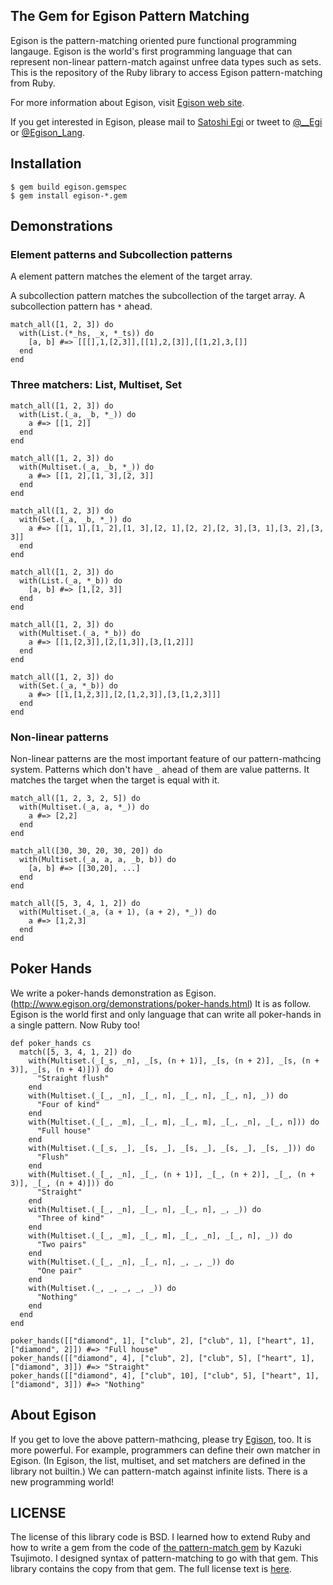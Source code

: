 ## The Gem for Egison Pattern Matching 

Egison is the pattern-matching oriented pure functional programming langauge.
Egison is the world's first programming language that can represent non-linear pattern-match against unfree data types such as sets.
This is the repository of the Ruby library to access Egison pattern-matching from Ruby.

For more information about Egison, visit [Egison web site](http://www.egison.org).

If you get interested in Egison, please mail to [Satoshi Egi](http://www.egison.org/~egi/) or tweet to [@__Egi](https://twitter.com/__Egi) or [@Egison_Lang](https://twitter.com/Egison_Lang).

## Installation

```
$ gem build egison.gemspec
$ gem install egison-*.gem
```

## Demonstrations

### Element patterns and Subcollection patterns

A element pattern matches the element of the target array.

A subcollection pattern matches the subcollection of the target array.
A subcollection pattern has `*` ahead.

```
match_all([1, 2, 3]) do
  with(List.(*_hs, _x, *_ts)) do
    [a, b] #=> [[[],1,[2,3]],[[1],2,[3]],[[1,2],3,[]]
  end
end
```

### Three matchers: List, Multiset, Set

```
match_all([1, 2, 3]) do
  with(List.(_a, _b, *_)) do
    a #=> [[1, 2]]
  end
end
```

```
match_all([1, 2, 3]) do
  with(Multiset.(_a, _b, *_)) do
    a #=> [[1, 2],[1, 3],[2, 3]]
  end
end
```

```
match_all([1, 2, 3]) do
  with(Set.(_a, _b, *_)) do
    a #=> [[1, 1],[1, 2],[1, 3],[2, 1],[2, 2],[2, 3],[3, 1],[3, 2],[3, 3]]
  end
end
```

```
match_all([1, 2, 3]) do
  with(List.(_a, *_b)) do
    [a, b] #=> [1,[2, 3]]
  end
end
```

```
match_all([1, 2, 3]) do
  with(Multiset.(_a, *_b)) do
    a #=> [[1,[2,3]],[2,[1,3]],[3,[1,2]]]
  end
end
```

```
match_all([1, 2, 3]) do
  with(Set.(_a, *_b)) do
    a #=> [[1,[1,2,3]],[2,[1,2,3]],[3,[1,2,3]]]
  end
end
```

### Non-linear patterns

Non-linear patterns are the most important feature of our pattern-mathcing system.
Patterns which don't have `_` ahead of them are value patterns.
It matches the target when the target is equal with it.

```
match_all([1, 2, 3, 2, 5]) do
  with(Multiset.(_a, a, *_)) do
    a #=> [2,2]
  end
end
```

```
match_all([30, 30, 20, 30, 20]) do
  with(Multiset.(_a, a, a, _b, b)) do
    [a, b] #=> [[30,20], ...]
  end
end
```

```
match_all([5, 3, 4, 1, 2]) do
  with(Multiset.(_a, (a + 1), (a + 2), *_)) do
    a #=> [1,2,3]
  end
end
```

## Poker Hands

We write a poker-hands demonstration as Egison. (http://www.egison.org/demonstrations/poker-hands.html)
It is as follow.
Egison is the world first and only language that can write all poker-hands in a single pattern.
Now Ruby too!

```
def poker_hands cs
  match([5, 3, 4, 1, 2]) do
    with(Multiset.(_[_s, _n], _[s, (n + 1)], _[s, (n + 2)], _[s, (n + 3)], _[s, (n + 4)])) do
      "Straight flush"
    end
    with(Multiset.(_[_, _n], _[_, n], _[_, n], _[_, n], _)) do
      "Four of kind"
    end
    with(Multiset.(_[_, _m], _[_, m], _[_, m], _[_, _n], _[_, n])) do
      "Full house"
    end
    with(Multiset.(_[_s, _], _[s, _], _[s, _], _[s, _], _[s, _])) do
      "Flush"
    end
    with(Multiset.(_[_, _n], _[_, (n + 1)], _[_, (n + 2)], _[_, (n + 3)], _[_, (n + 4)])) do
      "Straight"
    end
    with(Multiset.(_[_, _n], _[_, n], _[_, n], _, _)) do
      "Three of kind"
    end
    with(Multiset.(_[_, _m], _[_, m], _[_, _n], _[_, n], _)) do
      "Two pairs"
    end
    with(Multiset.(_[_, _n], _[_, n], _, _, _)) do
      "One pair"
    end
    with(Multiset.(_, _, _, _, _)) do
      "Nothing"
    end
  end
end

poker_hands([["diamond", 1], ["club", 2], ["club", 1], ["heart", 1], ["diamond", 2]]) #=> "Full house"
poker_hands([["diamond", 4], ["club", 2], ["club", 5], ["heart", 1], ["diamond", 3]]) #=> "Straight"
poker_hands([["diamond", 4], ["club", 10], ["club", 5], ["heart", 1], ["diamond", 3]]) #=> "Nothing"
```

## About Egison

If you get to love the above pattern-mathcing, please try [Egison](http://www.egison.org), too.
It is more powerful.
For example, programmers can define their own matcher in Egison.
(In Egison, the list, multiset, and set matchers are defined in the library not builtin.)
We can pattern-match against infinite lists.
There is a new programming world!

## LICENSE

The license of this library code is BSD.
I learned how to extend Ruby and how to write a gem from the code of [the pattern-match gem](https://github.com/k-tsj/pattern-match) by Kazuki Tsujimoto.
I designed syntax of pattern-matching to go with that gem.
This library contains the copy from that gem.
The full license text is [here](https://github.com/egisatoshi/egison-ruby/blob/master/LICENSE).

